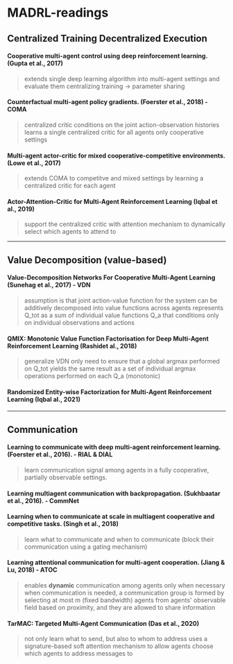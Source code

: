 # MADRL-readings


## Centralized Training Decentralized Execution

#### Cooperative multi-agent control using deep reinforcement learning. (Gupta et al., 2017) 

> extends single deep learning algorithm into multi-agent settings and evaluate them
> centralizing training -> parameter sharing

#### Counterfactual multi-agent policy gradients. (Foerster et al., 2018) - COMA

> centralized critic conditions on the joint action-observation histories 
> learns a single centralized critic for all agents
> only cooperative settings

#### Multi-agent actor-critic for mixed cooperative-competitive environments. (Lowe et al., 2017)

> extends COMA to competitve and mixed settings by learning a centralized critic for each agent

#### Actor-Attention-Critic for Multi-Agent Reinforcement Learning (Iqbal et al., 2019)

> support the centralized critic with attention mechanism to dynamically select which agents to attend to 

---

## Value Decomposition (value-based)

#### Value-Decomposition Networks For Cooperative Multi-Agent Learning (Sunehag et al., 2017) - VDN

> assumption is that joint action-value function for the system can be additively decomposed into value functions across agents
> represents Q_tot as a sum of individual value functions Q_a that conditions only on individual observations and actions 

#### QMIX: Monotonic Value Function Factorisation for Deep Multi-Agent Reinforcement Learning (Rashidet al., 2018)

> generalize VDN
> only need to ensure that a global argmax performed on Q_tot yields the same result as a set of individual argmax operations performed on each Q_a (monotonic)

#### Randomized Entity-wise Factorization for Multi-Agent Reinforcement Learning (Iqbal al., 2021)

---

## Communication 

#### Learning to communicate with deep multi-agent reinforcement learning.(Foerster et al., 2016). - RIAL & DIAL

> learn communication signal among agents in a fully cooperative, partially observable settings.

#### Learning multiagent communication with backpropagation. (Sukhbaatar et al., 2016). - CommNet

#### Learning when to communicate at scale in multiagent cooperative and competitive tasks. (Singh et al., 2018)

> learn what to communicate and when to communicate (block their communication using a gating mechanism)

#### Learning attentional communication for multi-agent cooperation. (Jiang & Lu, 2018) - ATOC

> enables **dynamic** communication among agents only when necessary
> when communication is needed, a communication group is formed by selecting at most m (fixed bandwidth) agents from agents' observable field based on proximity, and they are allowed to share information

#### TarMAC: Targeted Multi-Agent Communication (Das et al., 2020)

> not only learn what to send, but also to whom to address
> uses a signature-based soft attention mechanism to allow agents choose which agents to address messages to 



